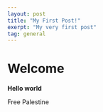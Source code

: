 ```yaml
---
layout: post
title: "My First Post!"
exerpt: "My very first post"
tag: general
---
```


# Welcome

**Hello world**

Free Palestine
